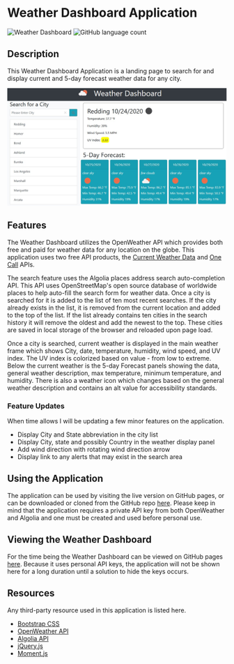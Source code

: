 # Weather Dashboard Application
![Weather Dashboard](https://img.shields.io/github/languages/top/yooperjb/weather-dashboard)  ![GitHub language count](https://img.shields.io/github/languages/count/yooperjb/weather-dashboard)

## Description

This Weather Dashboard Application is a landing page to search for and display current and 5-day forecast weather data for any city.


![Dashboard](./assets/images/weather-dashboard.jpg)

## Features

The Weather Dashboard utilizes the OpenWeather API which provides both free and paid for weather data for any location on the globe. This application uses two free API products, the [Current Weather Data](https://openweathermap.org/current) and [One Call](https://openweathermap.org/api/one-call-api) APIs.

The search feature uses the Algolia places address search auto-completion API. This API uses OpenStreetMap's open source database of worldwide places to help auto-fill the search form for weather data. Once a city is searched for it is added to the list of ten most recent searches. If the city already exists in the list, it is removed from the current location and added to the top of the list. If the list already contains ten cities in the search history it will remove the oldest and add the newest to the top. These cities are saved in local storage of the browser and reloaded upon page load.

Once a city is searched, current weather is displayed in the main weather frame which shows City, date, temperature, humidity, wind speed, and UV index. The UV index is colorized based on value - from low to extreme. Below the current weather is the 5-day Forecast panels showing the data, general weather description, max temperature, minimum temperature, and humidity. There is also a weather icon which changes based on the general weather description and contains an alt value for accessibility standards. 

### Feature Updates
When time allows I will be updating a few minor features on the application. 

* Display City and State abbreviation in the city list
* Display City, state and possibly Country in the weather display panel
* Add wind direction with rotating wind direction arrow
* Display link to any alerts that may exist in the search area



## Using the Application

The application can be used by visiting the live version on GitHub pages, or can be downloaded or cloned from the GitHub repo [here](https://github.com/yooperjb/weather-dashboard). Please keep in mind that the application requires a private API key from both OpenWeather and Algolia and one must be created and used before personal use. 

## Viewing the Weather Dashboard

For the time being the Weather Dashboard can be viewed on GitHub pages [here](https://yooperjb.github.io/weather-dashboard/). Because it uses personal API keys, the application will not be shown here for a long duration until a solution to hide the keys occurs. 

## Resources

Any third-party resource used in this application is listed here.

* [Bootstrap CSS](https://getbootstrap.com/)
* [OpenWeather API](https://openweathermap.org/api)
* [Algolia API](https://community.algolia.com/places/api-clients.html)
* [jQuery.js](https://jquery.com/)
* [Moment.js](https://momentjs.com/)

